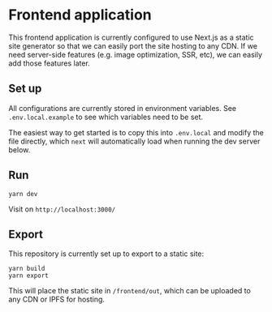 # Frontend application

This frontend application is currently configured to use Next.js as a static site generator so that we can easily port the site hosting to any CDN. If we need server-side features (e.g. image optimization, SSR, etc), we can easily add those features later.

## Set up

All configurations are currently stored in environment variables.
See `.env.local.example` to see which variables need to be set.

The easiest way to get started is to copy this into `.env.local` and modify the file directly, which `next` will automatically load when running the dev server below.

## Run

```
yarn dev
```

Visit on `http://localhost:3000/`

## Export

This repository is currently set up to export to a static site:

```
yarn build
yarn export
```

This will place the static site in `/frontend/out`, which can be uploaded to any CDN or IPFS for hosting.
